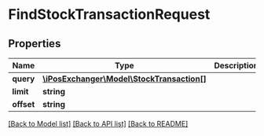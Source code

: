 # FindStockTransactionRequest

## Properties
Name | Type | Description | Notes
------------ | ------------- | ------------- | -------------
**query** | [**\iPosExchanger\Model\StockTransaction[]**](StockTransaction.md) |  | [optional] 
**limit** | **string** |  | [optional] 
**offset** | **string** |  | [optional] 

[[Back to Model list]](../README.md#documentation-for-models) [[Back to API list]](../README.md#documentation-for-api-endpoints) [[Back to README]](../README.md)


